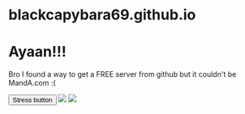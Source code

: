 # blackcapybara69.github.io
<!DOCTYPE html>
<html lang="en">
    <head>
        <meta charset="UTF-8" />
        <title>Mateo and Ayaan productions</title>
        <link rel="stylesheet" href="styles.css" />
        <script src="script.js"></script>
    </head>
    <body>
        <h1 id="text">
        Ayaan!!!
        </h1>
        <p>
        Bro I found a way to get a FREE server from github but it couldn't be MandA.com :(
        </p>
        <button OnClick() id=btn>
        Stress button
        </button>
        <img OnClick() id="image" src="https://cdn.kastatic.org/third_party/javascript-khansrc/live-editor/build/images/avatars/mr-pants-green.png">
        <img src="https://cdn.kastatic.org/third_party/javascript-khansrc/live-editor/build/images/creatures/OhNoes.png">
    </body>
</html>
